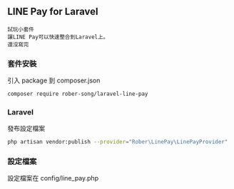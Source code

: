 ## LINE Pay for Laravel

```text
試玩小套件
讓LINE Pay可以快速整合到Laravel上。
還沒寫完
```

### 套件安裝
引入 package 到 composer.json
```bash
composer require rober-song/laravel-line-pay
```

### Laravel
發布設定檔案
```bash
php artisan vendor:publish --provider="Rober\LinePay\LinePayProvider"
```

### 設定檔案
設定檔案在 config/line_pay.php
